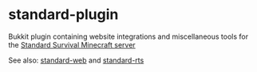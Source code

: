 standard-plugin
===============

Bukkit plugin containing website integrations and miscellaneous tools for the [Standard Survival Minecraft server](http://standardsurvival.com)

See also: [standard-web](https://github.com/sbezboro/standard-web) and [standard-rts](https://github.com/sbezboro/standard-rts)
